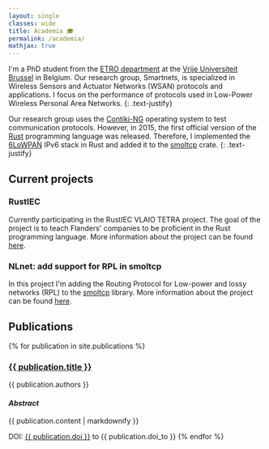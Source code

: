 ```yaml
---
layout: single
classes: wide
title: Academia 🎓
permalink: /academia/
mathjax: true
---
```


I'm a PhD student from the [ETRO department][etro] at the [Vrije Universiteit Brussel][vub] in Belgium.
Our research group, Smartnets, is specialized in Wireless Sensors and Actuator Networks (WSAN) protocols and applications.
I focus on the performance of protocols used in Low-Power Wireless Personal Area Networks.
{: .text-justify}

Our research group uses the [Contiki-NG][contiking] operating system to test communication protocols.
However, in 2015, the first official version of the [Rust][rust] <i class="fa-brands fa-rust"></i> programming language  was released.
Therefore, I implemented the [6LoWPAN][6lowpan] IPv6 stack in Rust and added it to the [smoltcp][smoltcp] crate.
{: .text-justify}

[vub]: https://www.vub.be/en
[etro]: http://www.etrovub.be/
[rust]: https://www.rust-lang.org/
[contiking]: https://github.com/contiki-ng/contiki-ng
[6lowpan]: https://www.rfc-editor.org/rfc/rfc6282
[smoltcp]: https://github.com/smoltcp-rs/smoltcp

## Current projects

### RustIEC

Currently participating in the RustIEC VLAIO TETRA project.
The goal of the project is to teach Flanders' companies to be proficient in the Rust programming language.
More information about the project can be found [here](https://en.rustiec.be).

### NLnet: add support for RPL in smoltcp

In this project I'm adding the Routing Protocol for Low-power and lossy networks (RPL)
to the [smoltcp] library.
More information about the project can be found [here](https://nlnet.nl/project/Smoltcp/).

## Publications

{% for publication in site.publications %}
  <h3><a href="http://dx.doi.org/{{ publication.doi }}">{{ publication.title }}</a></h3>
  
  <div class="notice">
  {{ publication.authors }}
  </div>

  <h4><i>Abstract</i></h4>
  {{ publication.content | markdownify }}

  DOI: <a href="http://dx.doi.org/{{ publication.doi }}">{{ publication.doi }}</a> to {{ publication.doi_to }}
{% endfor %}

